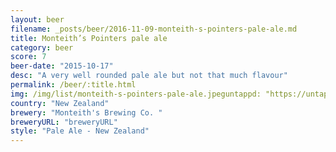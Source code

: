```yaml
---
layout: beer
filename: _posts/beer/2016-11-09-monteith-s-pointers-pale-ale.md
title: Monteith’s Pointers pale ale
category: beer
score: 7
beer-date: "2015-10-17"
desc: "A very well rounded pale ale but not that much flavour"
permalink: /beer/:title.html
img: /img/list/monteith-s-pointers-pale-ale.jpeguntappd: "https://untappd.com/b/monteiths-brewing-co---monteiths-pointers-pale-ale/1220517"
country: "New Zealand"
brewery: "Monteith's Brewing Co. "
breweryURL: "breweryURL"
style: "Pale Ale - New Zealand"
---
```

